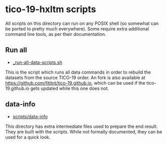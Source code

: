 # tico-19-hxltm scripts

All scripts on this directory can run on any POSIX shell (so somewhat
can be ported to pretty much everywhere). Some require extra additional
command line tools, as per their documentation.

## Run all
- [_run-all-data-scripts.sh](_run-all-data-scripts.sh)

This is the script which runs all data commands in order to rebuild the datasets
from the source TICO-19 order. An fork is also available at
https://github.com/fititnt/tico-19.github.io, which can be used if the
tico-19.github.io gets updated while this one does not.

## data-info
- [scripts/data-info](scripts/data-info)

This directory has extra intermediate files used to prepare the end result.
They are built with the scripts. While not formally documented, they can be
used for a quick look.